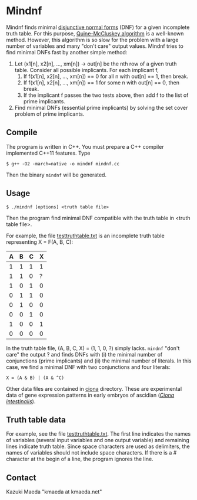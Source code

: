 # Mindnf

Mindnf finds minimal [disjunctive normal forms](https://en.wikipedia.org/wiki/Disjunctive_normal_form) (DNF) for a given incomplete truth table. For this purpose, [Quine–McCluskey algorithm](https://en.wikipedia.org/wiki/Quine%E2%80%93McCluskey_algorithm) is a well-known method. However, this algorithm is so slow for the problem with a large number of variables and many "don't care" output values. Mindnf tries to find minimal DNFs fast by another simple method:

1. Let (x1[n], x2[n], ..., xm[n]) -> out[n] be the nth row of a given truth table. Consider all possible implicants. For each implicant f,
   1. If f(x1[n], x2[n], ..., xm[n]) == 0 for all n with out[n] == 1, then break.
   1. If f(x1[n], x2[n], ..., xm[n]) == 1 for some n with out[n] == 0, then break.
   1. If the implicant f passes the two tests above, then add f to the list of prime implicants.
1. Find minimal DNFs (essential prime implicants) by solving the set cover problem of prime implicants.

## Compile

The program is written in C++. You must prepare a C++ compiler implemented C++11 features.
Type

    $ g++ -O2 -march=native -o mindnf mindnf.cc

Then the binary `mindnf` will be generated.

## Usage

    $ ./mindnf [options] <truth table file>

Then the program find minimal DNF compatible with the truth table in &lt;truth table file&gt;.

For example, the file [testtruthtable.txt](https://github.com/kmaed/mindnf/blob/master/testtruthtable.txt) is an incomplete truth table representing X = F(A, B, C):

|A|B|C|X|
|-|-|-|-|
|1|1|1|1|
|1|1|0|?|
|1|0|1|0|
|0|1|1|0|
|0|1|0|0|
|0|0|1|0|
|1|0|0|1|
|0|0|0|0|

In the truth table file, (A, B, C, X) = (1, 1, 0, ?) simply lacks. `mindnf` "don't care" the output ? and finds DNFs with (i) the minimal number of conjunctions (prime implicants) and (ii) the minimal number of literals. In this case, we find a minimal DNF with two conjunctions and four literals:

    X = (A & B) | (A & ^C)

Other data files are contained in [ciona](https://github.com/kmaed/mindnf/blob/master/ciona/) directory. These are experimental data of gene expression patterns in early embryos of ascidian ([*Ciona intestinalis*](https://en.wikipedia.org/wiki/Ciona_intestinalis)).

## Truth table data

For example, see the file [testtruthtable.txt](https://github.com/kmaed/mindnf/blob/master/testtruthtable.txt). The first line indicates the names of variables (several input variables and one output variable) and remaining lines indicate truth table. Since space characters are used as delimiters, the names of variables should not include space characters. If there is a # character at the begin of a line, the program ignores the line.

## Contact
Kazuki Maeda "kmaeda at kmaeda.net"

